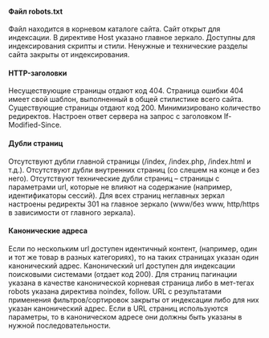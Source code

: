 #### Файл robots.txt
Файл находится в корневом каталоге сайта.
Сайт открыт для индексации.
В директиве Host указано главное зеркало.
Доступны для индексирования скрипты и стили.
Ненужные и технические разделы сайта закрыты от индексирования.

#### HTTP-заголовки
Несуществующие страницы отдают код 404.
Страница ошибки 404 имеет свой шаблон, выполненный в общей стилистике всего сайта.
Существующие страницы отдают код 200.
Минимизировано количество редиректов.
Настроен ответ сервера на запрос с заголовком If-Modified-Since.

#### Дубли страниц
Отсутствуют дубли главной страницы (/index, /index.php, /index.html и т.д.).
Отсутствуют дубли внутренних страниц (со слешем на конце и без него).
Отсутствуют технические дубли страниц  – страницы с параметрами url, которые не влияют на содержание (например, идентификаторы сессий).
Для всех страниц неглавных зеркал настроены редиректы 301 на главное зеркало (www/без www, http/https в зависимости от главного зеркала).

#### Канонические адреса
Если по нескольким url доступен идентичный контент, (например, один и тот же товар в разных категориях), то на таких страницах указан один канонический адрес.
Канонический url доступен для индексации поисковыми системами (отдает код 200).
Для страниц пагинации указана в качестве канонической корневая страница либо в мет-тегах robots указана директива noindex, follow.
URL с результатами применения фильтров/сортировок закрыты от индексации либо для них указан канонический адрес.
Если в URL страниц используются параметры, то в каноническом адресе они должны быть указаны в нужной последовательности.